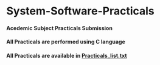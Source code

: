# System-Software-Practicals

#### Acedemic Subject Practicals Submission

#### All Practicals are performed using C language

#### All Practicals are available in [Practicals_list.txt](Practicals_list.txt)
